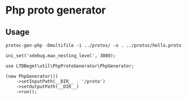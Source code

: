 # Php proto generator

Usage
-----

```
protoc-gen-php -Dmultifile -i ../protos/ -o . ../protos/hello.proto
```

```
ini_set('xdebug.max_nesting_level', 3000);

use LTDBeget\util\PhpProtoGenerator\PhpGenerator;

(new PhpGenerator())
    ->setInputPath(__DIR__ . '/proto')
    ->setOutputPath(__DIR__)
    ->run();
```
